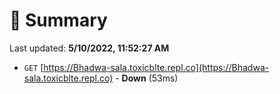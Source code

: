 # 📖 Summary
Last updated: **5/10/2022, 11:52:27 AM**

- `GET` [https://Bhadwa-sala.toxicblte.repl.co](https://Bhadwa-sala.toxicblte.repl.co) - **Down** (53ms)
